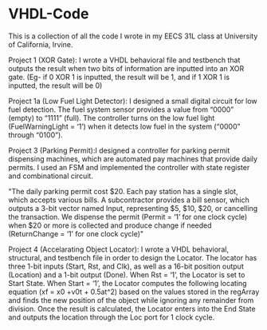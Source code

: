 # VHDL-Code
This is a collection of all the code I wrote in my EECS 31L class at University of California, Irvine. 

Project 1 (XOR Gate): I wrote a VHDL behavioral file and testbench that outputs the result when two bits of information are inputted into an XOR gate. (Eg- if 0 XOR 1 is inputted, the result will be 1, and if 1 XOR 1 is inputted, the result will be 0)

Project 1a (Low Fuel Light Detector): I designed a small digital circuit for low fuel detection. The fuel system sensor provides a value from “0000” (empty) to “1111” (full). The controller turns on the low fuel light (FuelWarningLight = ‘1’) when it detects low fuel in the system (“0000” through “0100”). 

Project 3 (Parking Permit):I designed a controller for parking permit dispensing machines, which are automated pay machines that provide daily permits. I used an FSM and implemented the controller with state register and combinational circuit.

"The daily parking permit cost $20. Each pay station has a single slot, which accepts various bills. A subcontractor provides a bill sensor, which outputs a 3-bit vector named Input, representing $5, $10, $20, or cancelling the transaction. We dispense the permit (Permit = ‘1’ for one clock cycle) when $20 or more is collected and produce change if needed (ReturnChange = ‘1’ for one clock cycle)"

Project 4 (Accelarating Object Locator): I wrote a VHDL behavioral, structural, and testbench file in order to design the Locator. The locator has three 1-bit inputs (Start, Rst, and Clk), as well as a 16-bit position output (Location) and a 1-bit output (Done). When Rst = ‘1’, the Locator is set to Start State. When Start = ‘1’, the Locator computes the following locating equation (xf = x0 +v0t + 0.5at^2) based on the values stored in the regArray and finds the new position of the object while ignoring any remainder from division. Once the result is calculated, the Locator enters into the End State and outputs the location through the Loc port for 1 clock cycle.
